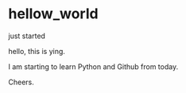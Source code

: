 # hellow_world
just started

hello, this is ying. 

I am starting to learn Python and Github from today.

Cheers.
